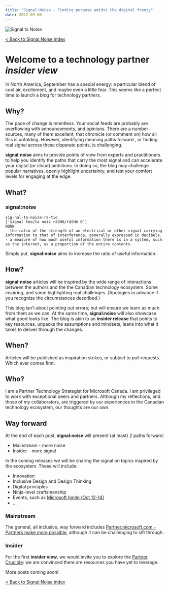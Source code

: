 ```yaml
---
title: "Signal:Noise - Finding purpose amidst the digital frenzy"
date: 2022-09-06
---
```


![Signal to Noise](/PartnerCrucible/Library/signaltonoise-title.png)

[< Back to Signal:Noise index](/PartnerCrucible/SignaltoNoise)

# Welcome to a technology partner *insider view*

In North America, September has a special energy: a particular blend of cool air, excitement, and maybe even a little fear. This seems like a perfect time to launch a blog for technology partners.

## Why?

The pace of change is relentless. Your social feeds are probably are overflowing with announcements, and opinions. There are a number sources, many of them excellent, that chronicle (or comment on) how all this is unfolding. However, identifying meaning paths forward , or finding real signal across these disparate points, is challenging.

**signal:noise** aims to provide points of view from experts and practitioners to help you identify the paths that carry the most signal and can accelerate your digital (or cloud) ambitions. In doing so, the blog may challenge popular narratives, openly highlight uncertainty, and test your comfort levels for engaging at the edge.

## What?
### signal:noise
```
sig-nal-to-noise-ra-tio 
['signal too/ta noiz räSHö/räSHé O'] 
NOUN 
- the ratio of the strength of an electrical or other signal carrying information to that of interference, generally expressed in decibels. 
- a measure of how much useful information there is in a system, such as the internet, as a proportion of the entire contents. 
```
Simply put, **signal:noise** aims to increase the ratio of useful information.

## How?

**signal:noise** articles will be inspired by the wide range of interactions between the authors and the the Canadian technology ecosystem. Some inspiring, and some highlighting real challenges. (Apologies in advance if you recognize the circumstances described.)

This blog isn't about pointing out errors; but will ensure we learn as much from them as we can. At the same time, **signal:noise** will also showcase what good looks like. The blog is akin to an **insider release** that points to key resources, unpacks the assumptions and mindsets, leans into what it takes to deliver through the changes. 


## When?

Articles will be published as inspiration strikes, or subject to pull requests. Which ever comes first.  

## Who?

I am a Partner Technology Strategist for Microsoft Canada. I am privileged to work with exceptional peers and partners. Although my reflections, and those of my collaborators, are triggered by our experiences in the Canadian technology ecosystem, our thoughts are our own. 

## Way forward

At the end of each post, **signal:noise** will  present (at least) 2 paths forward: 
- Mainstream - more noise
- Insider - more signal

In the coming releases we will be sharing the signal on topics inspired by the ecosystem. These will include:

- Innovation
- Inclusive Design and Design Thinking
- Digital principles
- Ninja-level craftsmanship 
- Events, such as [Microsoft Ignite (Oct 12-14)](https://ignite.microsoft.com/)
- ...

### Mainstream

The general, all inclusive, way forward includes [Partner.microsoft.com - Partners make more possible](https://partner.microsoft.com/en-US/), although it can be challenging to sift through.

### Insider

For the first **insider view**, we would invite you to explore the [Partner Crucible](https://lagimik.github.io/PartnerCrucible/): we are convinced there are resources you have yet to leverage.

More posts coming soon!

[< Back to Signal:Noise index](/PartnerCrucible/SignaltoNoise)

